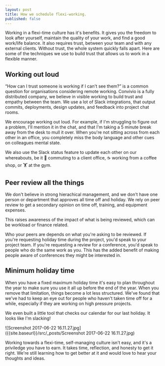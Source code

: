 ```yaml
---
layout: post
title: How we schedule flexi-working.
published: false
---
```


Working in a flexi-time culture has it's benefits. It gives you the freedom to look after yourself, maintain the quality of your work, and find a good work/life balance. It also requires trust, between your team and with any external clients. Without trust, the whole system quickly falls apart. Here are some of the techniques we use to build trust that allows us to work in a flexible manner.

## Working out loud

“How can I trust someone is working if I can't see them?” is a common question for organisations considering remote working. Convivio is a fully distributed company, we believe in visible working to build trust and empathy between the team. We use a lot of Slack integrations, that output commits, deployments, design updates, and feedback into project chat rooms. 

We encourage working out loud. For example, if I'm struggling to figure out a problem, I'll mention it in the chat, and that I'm taking a 5 minute break away from the desk to mull it over. When you're not sitting across from each other in an office, you completely miss the body language and other cues on colleagues mental state.

We also use the Slack status feature to update each other on our whereabouts, be it 🚂 commuting to a client office, ☕️ working from a coffee shop, or 🏋️‍ at the gym.

## Peer review all the things

We don't believe in strong hierachical management, and we don't have one person or department that approves all time off and holiday. We rely on peer review to get a secondary opinion on time off, training, and equipment expenses.

This raises awareness of the impact of what is being reviewed, which can be workload or finance related. 

Who your peers are depends on what you're asking to be reviewed. If you're requesting holiday time during the project, you'd speak to your project team. If you're requesting a review for a conference, you'd speak to people who do the same work as you. This has the added benefit of making people aware of conferences they might be interested in.

## Minimum holiday time

When you have a fixed maximum holiday time it's easy to plan throughout the year to make sure you use it all up before the end of the year. When you remove that limitation, things become a lot less structured. We've found that we've had to keep an eye out for people who haven't taken time off for a while, especially if they are working on high pressure projects. 

We even built a little tool that checks our calendar for our last holiday. It looks like I'm slacking!

![Screenshot 2017-06-22 16.11.27.jpg]({{site.baseurl}}/src/_posts/Screenshot 2017-06-22 16.11.27.jpg)

Working towards a flexi-time, self-managing culture isn't easy, and it's a priviledge you have to earn. It takes time, reflection, and honesty to get it right. We're still learning how  to get better at it and would love to hear your thoughts and ideas.
